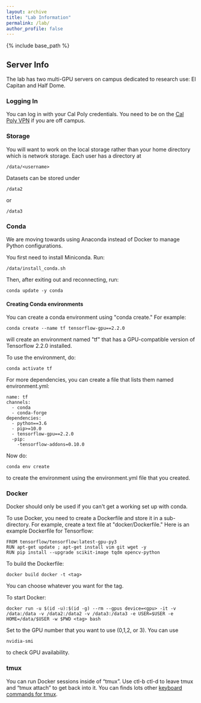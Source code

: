 ```yaml
---
layout: archive
title: "Lab Information"
permalink: /lab/
author_profile: false
---
```


{% include base_path %}

## Server Info ##

The lab has two multi-GPU servers on campus dedicated to research use: El Capitan and Half Dome.

### Logging In ###

You can log in with your Cal Poly credentials.  You need to be on the [Cal Poly VPN](https://cpvpn.calpoly.edu) if you are off campus.

### Storage ###

You will want to work on the local storage rather than your home directory which is network storage.  Each user has a directory at

    /data/<username>
  
Datasets can be stored under
  
    /data2

or

    /data3
    
    
### Conda ###

We are moving towards using Anaconda instead of Docker to manage Python configurations.

You first need to install Miniconda.  Run:

    /data/install_conda.sh
    
Then, after exiting out and reconnecting, run:

    conda update -y conda

#### Creating Conda environments ####

You can create a conda environment using "conda create."  For example:

    conda create --name tf tensorflow-gpu==2.2.0
    
will create an environment named "tf" that has a GPU-compatible version of Tensorflow 2.2.0 installed.

To use the environment, do:

    conda activate tf
    
For more dependencies, you can create a file that lists them named environment.yml:

    name: tf
    channels:
      - conda
      - conda-forge
    dependencies:
      - python==3.6
      - pip>=10.0
      - tensorflow-gpu==2.2.0
      -pip:
        -tensorflow-addons=0.10.0

Now do:

    conda env create
    
to create the environment using the environment.yml file that you created.

### Docker ###

Docker should only be used if you can't get a working set up with conda.

To use Docker, you need to create a Dockerfile and store it in a sub-directory.   For example, create a text file at "docker/Dockerfile."  Here is an example Dockerfile for Tensorflow:
      
    FROM tensorflow/tensorflow:latest-gpu-py3
    RUN apt-get update ; apt-get install vim git wget -y
    RUN pip install --upgrade scikit-image tqdm opencv-python

To build the Dockerfile:
      
    docker build docker -t <tag>

You can choose whatever you want for the tag.
      
To start Docker:
      
    docker run -u $(id -u):$(id -g) --rm --gpus device=<gpu> -it -v /data:/data -v /data2:/data2 -v /data3:/data3 -e USER=$USER -e HOME=/data/$USER -w $PWD <tag> bash
    
Set <gpu> to the GPU number that you want to use (0,1,2, or 3).  You can use 
    
    nvidia-smi
    
to check GPU availability.

### tmux ###
      
You can run Docker sessions inside of “tmux”.  Use ctl-b ctl-d to leave tmux and “tmux attach” to get back into it.  You can finds lots other [keyboard commands for tmux](https://gist.github.com/MohamedAlaa/2961058).
